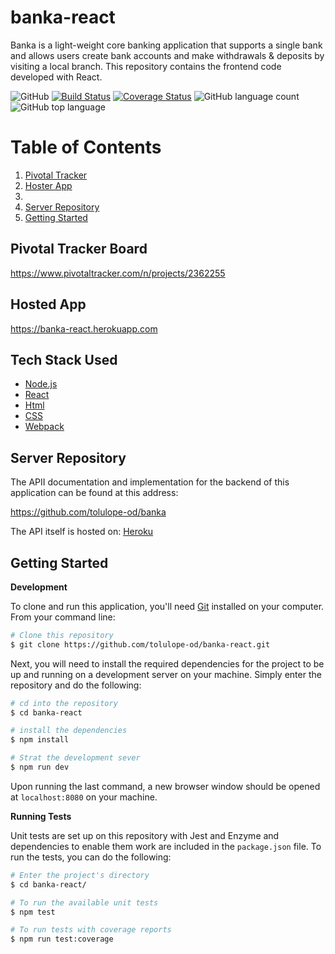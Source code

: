# banka-react

Banka is a light-weight core banking application that supports a single bank and allows users create bank accounts and make withdrawals &amp; deposits by visiting a local branch. This repository contains the frontend code developed with React.

![GitHub](https://img.shields.io/github/license/tolulope-od/banka-react.svg?style=popout) [![Build Status](https://travis-ci.org/tolulope-od/banka-react.svg?branch=develop)](https://travis-ci.org/tolulope-od/banka-react) [![Coverage Status](https://coveralls.io/repos/github/tolulope-od/banka-react/badge.svg?branch=develop)](https://coveralls.io/github/tolulope-od/banka-react?branch=develop) ![GitHub language count](https://img.shields.io/github/languages/count/tolulope-od/banka-react.svg) ![GitHub top language](https://img.shields.io/github/languages/top/tolulope-od/banka-react.svg)

# Table of Contents

1. <a href="#pivotal-tracker-board">Pivotal Tracker</a>
2. <a href="#hosted-app">Hoster App</a>
3. <a href="#tech-stack-user">
4. <a href="#server-repo">Server Repository</a>
5. <a href="getting-started">Getting Started</a>

## Pivotal Tracker Board

https://www.pivotaltracker.com/n/projects/2362255

## Hosted App

https://banka-react.herokuapp.com

## Tech Stack Used

- [Node.js](https://nodejs.org/)
- [React](https://reactjs.org/)
- [Html]()
- [CSS]()
- [Webpack](https://webpack.js.org/)

## Server Repository

The APII documentation and implementation for the backend of this application can be found at this address:

https://github.com/tolulope-od/banka

The API itself is hosted on: [Heroku](https://bankaa-app.herokuapp.com/api/v1)

## Getting Started

**Development**

To clone and run this application, you'll need [Git](https://git-scm.com) installed on your computer. From your command line:

```bash
# Clone this repository
$ git clone https://github.com/tolulope-od/banka-react.git
```

Next, you will need to install the required dependencies for the project to be up and running on a development server on your machine. Simply enter the repository and do the following:

```bash
# cd into the repository
$ cd banka-react

# install the dependencies
$ npm install

# Strat the development sever
$ npm run dev
```

Upon running the last command, a new browser window should be opened at `localhost:8080` on your machine.

**Running Tests**

Unit tests are set up on this repository with Jest and Enzyme and dependencies to enable them work are included in the `package.json` file. To run the tests, you can do the following:

```bash
# Enter the project's directory
$ cd banka-react/

# To run the available unit tests
$ npm test

# To run tests with coverage reports
$ npm run test:coverage
```
